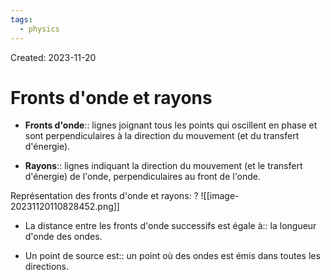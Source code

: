 ```yaml
---
tags:
  - physics
---
```

Created: 2023-11-20

# Fronts d'onde et rayons
- **Fronts d'onde**:: lignes joignant tous les points qui oscillent en phase et sont perpendiculaires à la direction du mouvement (et du transfert d'énergie).
<!--SR:!2024-02-20,26,150-->
- **Rayons**:: lignes indiquant la direction du mouvement (et le transfert d'énergie) de l'onde, perpendiculaires au front de l'onde.
<!--SR:!2024-03-08,38,164-->

Représentation des fronts d'onde et rayons:
?
![[image-20231120110828452.png]]
<!--SR:!2024-02-17,49,228-->

- La distance entre les fronts d'onde successifs est égale à:: la longueur d'onde des ondes.
<!--SR:!2024-04-01,68,208-->
- Un point de source est:: un point où des ondes est émis dans toutes les directions.
